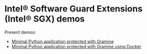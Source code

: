 # Intel® Software Guard Extensions (Intel® SGX) demos

Present demos:
- [Minimal Python application protected with Gramine](python_minimal/README.md)
- [Minimal Python application protected with Gramine using Docker](python_minimal_docker/README.md)
